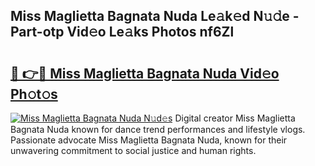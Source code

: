 ## Miss Maglietta Bagnata Nuda Le𝚊k𝚎d N𝚞𝚍e - Part-otp Vid𝚎o Le𝚊ks Photos nf6Zl

# <h2><a href="http://fbbdhx.evod.top/?m=Miss+Maglietta+Bagnata+Nuda">🔗 👉🔴 Miss Maglietta Bagnata Nuda Vid𝚎o Ph𝚘t𝚘s</a></h2>

[![Miss Maglietta Bagnata Nuda N𝚞d𝚎s](https://i.imgur.com/8V9OHl7.gif)](http://fbbdhx.evod.top/?m=Miss+Maglietta+Bagnata+Nuda)
Digital creator Miss Maglietta Bagnata Nuda known for dance trend performances and lifestyle vlogs. Passionate advocate Miss Maglietta Bagnata Nuda, known for their unwavering commitment to social justice and human rights. 
